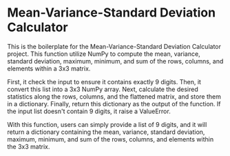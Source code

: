 # Mean-Variance-Standard Deviation Calculator

This is the boilerplate for the Mean-Variance-Standard Deviation Calculator project. 
This function utilize NumPy to compute the mean, variance, standard deviation, maximum, minimum, and sum of the rows, columns, and elements within a 3x3 matrix.

First, it check the input to ensure it contains exactly 9 digits. Then, it convert this list into a 3x3 NumPy array. Next,  calculate the desired statistics along the rows, columns, and the flattened matrix, and store them in a dictionary. Finally, return this dictionary as the output of the function. If the input list doesn't contain 9 digits, it raise a ValueError.

With this function, users can simply provide a list of 9 digits, and it will return a dictionary containing the mean, variance, standard deviation, maximum, minimum, and sum of the rows, columns, and elements within the 3x3 matrix.
